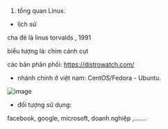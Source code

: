 1. tổng quan Linux.

- lịch sử

cha đẻ là linus torvalds , 1991

biểu tượng là: chim cánh cụt

các bản phân phối: https://distrowatch.com/

- nhánh chính ở việt nam: CentOS/Fedora - Ubuntu.

![image](https://user-images.githubusercontent.com/95491130/181140814-ee37efb0-47df-453f-aeff-922e6f506bfc.png)

- đối tượng sử dụng:

facebook, google, microsoft, doanh nghiệp ,.......



